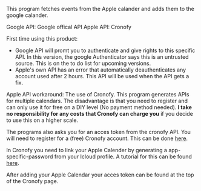 This program fetches events from the Apple calander and adds them to the google calander.

Google API: Google offical API
Apple  API: Cronofy

First time using this product:
- Google API will promt you to authenticate and give rights to this specific API. In this version, the google Authenticator       says this is an untrusted source. This is on the to do list for upcoming versions.
- Apple's own API has an error that automatically deauthenticates any account used after 2 hours. This API will be used when     the API gets a fix.

Apple API workaround:
The use of Cronofy. This program generates APIs for multiple calendars. The disadvantage is that you need to register and can only use it for free on a DIY level (No payment method needed). <b>I take no responsibility for any costs that Cronofy can charge you</b> if you decide to use this on a higher scale.

The programs also asks you for an acces token from the cronofy API. You will need to register for a (free) Cronofy account. This can be done <a href="https://app.cronofy.com/session/new">here</a>.

In Cronofy you need to link your Apple Calender by generating a app-specific-password from your Icloud profile. A tutorial for this can be found <a href="https://www.imore.com/how-generate-app-specific-passwords-iphone-ipad-mac">here</a>.

After adding your Apple Calendar your acces token can be found at the top of the Cronofy page.
